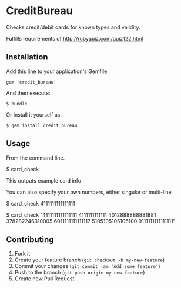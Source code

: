 # CreditBureau

Checks credit/debit cards for known types and validity.

Fulfills requirements of http://rubyquiz.com/quiz122.html

## Installation

Add this line to your application's Gemfile:

    gem 'credit_bureau'

And then execute:

    $ bundle

Or install it yourself as:

    $ gem install credit_bureau

## Usage

From the command line.

$ card_check

This outputs example card info

You can also specify your own numbers, either singular or multi-line

$ card_check 4111111111111111

$ card_check "4111111111111111
              4111111111111
              4012888888881881
              378282246310005
              6011111111111117
              5105105105105100
              9111111111111111"


## Contributing

1. Fork it
2. Create your feature branch (`git checkout -b my-new-feature`)
3. Commit your changes (`git commit -am 'Add some feature'`)
4. Push to the branch (`git push origin my-new-feature`)
5. Create new Pull Request
